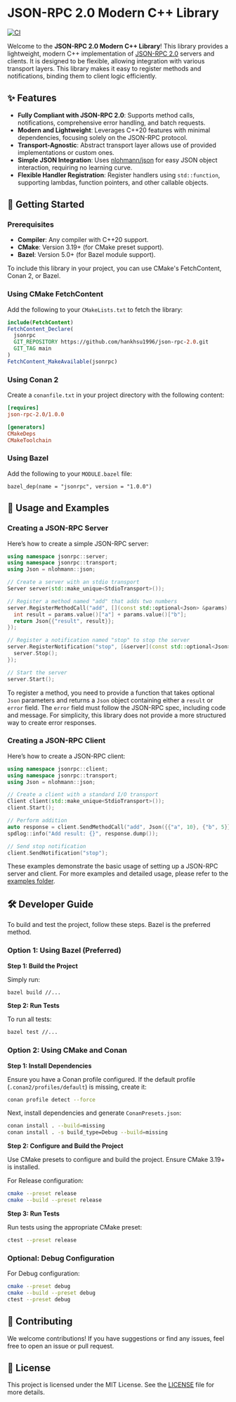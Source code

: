 # JSON-RPC 2.0 Modern C++ Library

[![CI](https://github.com/hankhsu1996/json-rpc-2.0/actions/workflows/ci.yml/badge.svg?event=push)](https://github.com/hankhsu1996/json-rpc-2.0/actions/workflows/ci.yml)

Welcome to the **JSON-RPC 2.0 Modern C++ Library**! This library provides a lightweight, modern C++ implementation of [JSON-RPC 2.0](https://www.jsonrpc.org/specification) servers and clients. It is designed to be flexible, allowing integration with various transport layers. This library makes it easy to register methods and notifications, binding them to client logic efficiently.

## ✨ Features

- **Fully Compliant with JSON-RPC 2.0**: Supports method calls, notifications, comprehensive error handling, and batch requests.
- **Modern and Lightweight**: Leverages C++20 features with minimal dependencies, focusing solely on the JSON-RPC protocol.
- **Transport-Agnostic**: Abstract transport layer allows use of provided implementations or custom ones.
- **Simple JSON Integration**: Uses [nlohmann/json](https://github.com/nlohmann/json) for easy JSON object interaction, requiring no learning curve.
- **Flexible Handler Registration**: Register handlers using `std::function`, supporting lambdas, function pointers, and other callable objects.

## 🚀 Getting Started

### Prerequisites

- **Compiler**: Any compiler with C++20 support.
- **CMake**: Version 3.19+ (for CMake preset support).
- **Bazel**: Version 5.0+ (for Bazel module support).

To include this library in your project, you can use CMake's FetchContent, Conan 2, or Bazel.

### Using CMake FetchContent

Add the following to your `CMakeLists.txt` to fetch the library:

```cmake
include(FetchContent)
FetchContent_Declare(
  jsonrpc
  GIT_REPOSITORY https://github.com/hankhsu1996/json-rpc-2.0.git
  GIT_TAG main
)
FetchContent_MakeAvailable(jsonrpc)
```

### Using Conan 2

Create a `conanfile.txt` in your project directory with the following content:

```ini
[requires]
json-rpc-2.0/1.0.0

[generators]
CMakeDeps
CMakeToolchain

```

### Using Bazel

Add the following to your `MODULE.bazel` file:

```bazel
bazel_dep(name = "jsonrpc", version = "1.0.0")
```

## 📖 Usage and Examples

### Creating a JSON-RPC Server

Here’s how to create a simple JSON-RPC server:

```cpp
using namespace jsonrpc::server;
using namespace jsonrpc::transport;
using Json = nlohmann::json;

// Create a server with an stdio transport
Server server(std::make_unique<StdioTransport>());

// Register a method named "add" that adds two numbers
server.RegisterMethodCall("add", [](const std::optional<Json> &params) {
  int result = params.value()["a"] + params.value()["b"];
  return Json{{"result", result}};
});

// Register a notification named "stop" to stop the server
server.RegisterNotification("stop", [&server](const std::optional<Json> &) {
  server.Stop();
});

// Start the server
server.Start();
```

To register a method, you need to provide a function that takes optional `Json` parameters and returns a `Json` object containing either a `result` or `error` field. The `error` field must follow the JSON-RPC spec, including code and message. For simplicity, this library does not provide a more structured way to create error responses.

### Creating a JSON-RPC Client

Here’s how to create a JSON-RPC client:

```cpp
using namespace jsonrpc::client;
using namespace jsonrpc::transport;
using Json = nlohmann::json;

// Create a client with a standard I/O transport
Client client(std::make_unique<StdioTransport>());
client.Start();

// Perform addition
auto response = client.SendMethodCall("add", Json({{"a", 10}, {"b", 5}}));
spdlog::info("Add result: {}", response.dump());

// Send stop notification
client.SendNotification("stop");
```

These examples demonstrate the basic usage of setting up a JSON-RPC server and client. For more examples and detailed usage, please refer to the [examples folder](./examples/).

## 🛠️ Developer Guide

To build and test the project, follow these steps. Bazel is the preferred method.

### Option 1: Using Bazel (Preferred)

**Step 1: Build the Project**

Simply run:

```bash
bazel build //...
```

**Step 2: Run Tests**

To run all tests:

```bash
bazel test //...
```

### Option 2: Using CMake and Conan

**Step 1: Install Dependencies**

Ensure you have a Conan profile configured. If the default profile (`.conan2/profiles/default`) is missing, create it:

```bash
conan profile detect --force
```

Next, install dependencies and generate `ConanPresets.json`:

```bash
conan install . --build=missing
conan install . -s build_type=Debug --build=missing
```

**Step 2: Configure and Build the Project**

Use CMake presets to configure and build the project. Ensure CMake 3.19+ is installed.

For Release configuration:

```bash
cmake --preset release
cmake --build --preset release
```

**Step 3: Run Tests**

Run tests using the appropriate CMake preset:

```bash
ctest --preset release
```

### Optional: Debug Configuration

For Debug configuration:

```bash
cmake --preset debug
cmake --build --preset debug
ctest --preset debug
```

## 🤝 Contributing

We welcome contributions! If you have suggestions or find any issues, feel free to open an issue or pull request.

## 📄 License

This project is licensed under the MIT License. See the [LICENSE](./LICENSE) file for more details.
